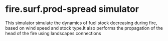 # fire.surf.prod-spread simulator

This simulator simulate the dynamics of fuel stock decreasing during fire, based on wind speed and stock type.It also performs the propagation of the head of the fire using landscapes connections
